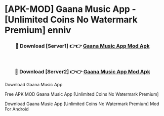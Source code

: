 # [APK-MOD] Gaana  Music App - [Unlimited Coins No Watermark Premium] enniv



<div align="center">
<h3>🔴 Download [Server1] 👉👉 <a href="https://momento.my/?title=Gaana__Music_App">Gaana  Music App Mod Apk</a></h3><br>

<h3>🔴 Download [Server2] 👉👉 <a href="https://momento.my/?title=Gaana__Music_App">Gaana  Music App Mod Apk</a></h3>
</div>



Download Gaana  Music App 

Free APK MOD Gaana  Music App [Unlimited Coins No Watermark Premium]

Download Gaana  Music App [Unlimited Coins No Watermark Premium] Mod For Android
